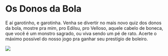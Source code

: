 # Os Donos da Bola
E aí garotinho, e garotinha. Venha se divertir no mais novo quiz dos donos da bola, mostre pra mim, pro Edilsu, pro Velloso, aquele cabelo de boneca, que você é um monstro sagrado, ou viva sendo um  pé de rato. Acerte o máximo possível do nosso jogo pra ganhar seu prestígio de boleiro.


<img src ="testequiz/readme">
